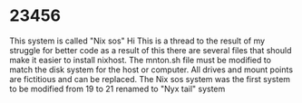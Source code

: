 # 23456
This system is called "Nix sos"
Hi This is a thread to the result of my struggle for better code as a result of this there are several files that should make it easier to install nixhost.
The mnton.sh file must be modified to match the disk system for the host or computer. All drives and mount points are fictitious and can be replaced.
The Nix sos system was the first system to be modified from 19 to 21 renamed to "Nyx tail" system

